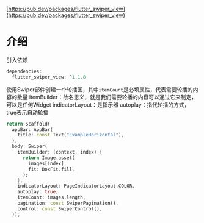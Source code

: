 [https://pub.dev/packages/flutter_swiper_view](https://pub.dev/packages/flutter_swiper_view)
# 介绍
引入依赖
```java
dependencies:
  flutter_swiper_view: ^1.1.8
```
使用Swiper部件创建一个轮播图，其中`itemCount`是必填属性，代表需要轮播的内容的数量
itemBuilder：故名思义，就是我们需要轮播的内容可以通过它来制定，可以是任何Widget
indicatorLayout：是指示器
autoplay：指代轮播的方式，true表示自动轮播
```dart
return Scaffold(
  appBar: AppBar(
    title: const Text("ExampleHorizontal"),
  ),
  body: Swiper(
    itemBuilder: (context, index) {
      return Image.asset(
        images[index],
        fit: BoxFit.fill,
      );
    },
    indicatorLayout: PageIndicatorLayout.COLOR,
    autoplay: true,
    itemCount: images.length,
    pagination: const SwiperPagination(),
    control: const SwiperControl(),
  ));
```
